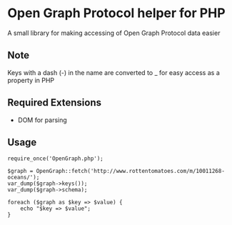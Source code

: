 # Open Graph Protocol helper for PHP

A small library for making accessing of Open Graph Protocol data easier

## Note
Keys with a dash (-) in the name are converted to _ for easy access as a property
in PHP

## Required Extensions
* DOM for parsing

## Usage
	require_once('OpenGraph.php');

	$graph = OpenGraph::fetch('http://www.rottentomatoes.com/m/10011268-oceans/');
	var_dump($graph->keys());
	var_dump($graph->schema);

	foreach ($graph as $key => $value) {
		echo "$key => $value";
	}
